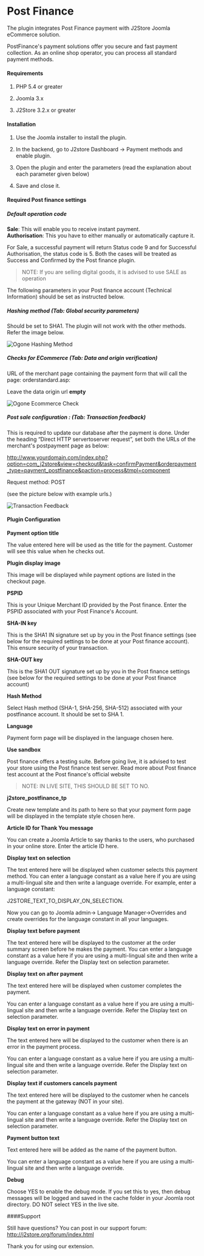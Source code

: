 # Post Finance

The plugin integrates Post Finance payment with J2Store Joomla eCommerce solution. 

PostFinance's payment solutions offer you secure and fast payment collection. As an online shop operator, you can process all standard payment methods.

#### Requirements

1. PHP 5.4 or greater

2. Joomla 3.x

3. J2Store 3.2.x or greater

#### Installation

1. Use the Joomla installer to install the plugin.

2. In the backend, go to J2store Dashboard -> Payment methods and enable plugin.

3. Open the plugin and enter the parameters (read the explanation about each parameter given below)

4. Save and close it.

#### Required Post finance settings
##### Default operation code
**Sale**: This will enable you to receive instant payment.  
**Authorisation**: This you have to either manually or automatically capture it.

For Sale, a successful payment will return Status code 9 and for Successful Authorisation, the status code is 5. Both the cases will be treated as Success and Confirmed by the 
Post finance plugin.

>NOTE: If you are selling digital goods, it is advised to use SALE as operation 

The following parameters in your Post finance account (Technical Information) should be set as instructed below.

##### Hashing method (Tab: Global security parameters)

Should be set to SHA­1. The plugin will not work with the other methods. Refer the image below.

![Ogone Hashing Method](./assets/images/hashing_method_ogone.png)

##### Checks for E­Commerce (Tab: Data and origin verification)
URL of the merchant page containing the payment form that will call the page: orderstandard.asp: 

Leave the data origin url **empty**

![Ogone Ecommerce Check](./assets/images/ecommerce_check_postfinance.png)

##### Post sale configuration : (Tab: Transaction feedback)
This is required to update our database after the payment is done. Under the heading “Direct HTTP server­to­server request”, set both the URLs of the merchant's post­payment page as below:

http://www.yourdomain.com/index.php?option=com_j2store&view=checkout&task=confirmPayment&orderpayment_type=payment_postfinance&paction=process&tmpl=component

Request method: POST

(see the picture below with example urls.)

![Transaction Feedback](./assets/images/transaction_feedback_ogone.png)

#### Plugin Configuration

**Payment option title**

The value entered here will be used as the title for the payment. Customer will see this value when he checks out.

**Plugin display image**

This image will be displayed while payment options are listed in the checkout page.

**PSPID**

This is your Unique Merchant ID provided by the Post finance. Enter the PSPID associated with your Post Finance's Account.

**SHA-IN key**

This is the SHA­1 IN signature set up by you in the Post finance settings (see below for the required settings to be done at your Post finance account). This ensure security of your transaction.

**SHA-OUT key**

This is the SHA­1 OUT signature set up by you in the Post finance settings (see below for the required settings to be done at your Post finance account)

**Hash Method**

Select Hash method (SHA-1, SHA-256, SHA-512) associated with your postfinance account. It should be set to SHA 1.

**Language**

Payment form page will be displayed in the language chosen here.

**Use sandbox**

Post finance offers a testing suite. Before going live, it is advised to test your store using the Post finance test server. Read more about Post finance test account at the Post finance's official website

> NOTE: IN LIVE SITE, THIS SHOULD BE SET TO NO.


**j2store_postfinance_tp**

Create new template and its path to here so that your payment form page will be displayed in the template style chosen here.

**Article ID for Thank You message**

You can create a Joomla Article to say thanks to the users, who purchased in your online store. Enter the article ID here.

**Display text on selection**

The text entered here will be displayed when customer selects this payment method. You can enter a language constant as a value here if you are using a multi-lingual site and then write a language override. For example, enter a language constant:

J2STORE_TEXT_TO_DISPLAY_ON_SELECTION.

Now you can go to Joomla admin-> Language Manager->Overrides and create overrides for the language constant in all your languages.

**Display text before payment**

The text entered here will be displayed to the customer at the order summary screen before he makes the payment. You can enter a language constant as a value here if you are using a multi-lingual site and then write a language override. Refer the Display text on selection parameter. 

**Display text on after payment**

The text entered here will be displayed when customer completes the payment.

You can enter a language constant as a value here if you are using a multi-lingual site and then write a language override. Refer the Display text on selection parameter.

**Display text on error in payment**

The text entered here will be displayed to the customer when there is an error in the payment process.

You can enter a language constant as a value here if you are using a multi-lingual site and then write a language override. Refer the Display text on selection parameter.

**Display text if customers cancels payment**

The text entered here will be displayed to the customer when he cancels the payment at the gateway (NOT in your site).

You can enter a language constant as a value here if you are using a multi-lingual site and then write a language override. Refer the Display text on selection parameter.

**Payment button text**

Text entered here will be added as the name of the payment button.

You can enter a language constant as a value here if you are using a multi-lingual site and then write a language override.

**Debug**

Choose YES to enable the debug mode. If you set this to yes, then debug messages will be logged and saved in the cache folder in your Joomla root directory. DO NOT select YES in the live site.

####Support

Still have questions? You can post in our support forum: http://j2store.org/forum/index.html

Thank you for using our extension.